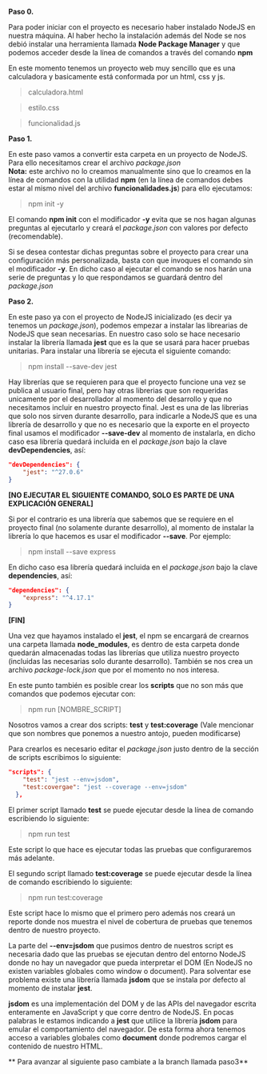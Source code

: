 **Paso 0.**

Para poder iniciar con el proyecto es necesario haber instalado NodeJS en nuestra máquina. Al haber hecho la instalación además del Node se nos debió instalar una herramienta llamada **Node Package Manager** y que podemos acceder desde la línea de comandos a través del comando **npm**

En este momento tenemos un proyecto web muy sencillo que es una calculadora y basicamente está conformada por un html, css y js.
>calculadora.html

>estilo.css

>funcionalidad.js


**Paso 1.**

En este paso vamos a convertir esta carpeta en un proyecto de NodeJS.
Para ello necesitamos crear el archivo *package.json*  
**Nota:** este archivo no lo creamos manualmente sino que lo creamos en la línea de comandos con la utilidad **npm** (en la línea de comandos debes estar al mismo nivel del archivo **funcionalidades.js**) para ello ejecutamos:

>npm init -y

El comando **npm init** con el modificador **-y**  evita que se nos hagan algunas preguntas al ejecutarlo y creará el *package.json* con valores por defecto (recomendable).

Si se desea contestar dichas preguntas sobre el proyecto para crear una configuración más personalizada, basta con que invoques el comando sin el modificador **-y**. En dicho caso al ejecutar el comando se nos harán una serie de preguntas y lo que respondamos se guardará dentro del *package.json*


**Paso 2.**

En este paso ya con el proyecto de NodeJS inicializado (es decir ya tenemos un *package.json*), podemos empezar a instalar las librearias de NodeJS que sean necesarias. En nuestro caso solo se hace necesario instalar la librería llamada **jest** que es la que se usará para hacer pruebas unitarias.
Para instalar una librería se ejecuta el siguiente comando:

>npm install --save-dev jest

Hay librerías que se requieren para que el proyecto funcione una vez se publica al usuario final, pero hay otras librerias que son requeridas unicamente por el desarrollador al momento del desarrollo y que no necesitamos incluir en nuestro proyecto final. Jest es una de las librerias que solo nos sirven durante desarrollo, para indicarle a NodeJS que es una librería de desarrollo y que no es necesario que la exporte en el proyecto final usamos el modificador **--save-dev** al momento de instalarla, en dicho caso esa librería quedará incluida en el *package.json*  bajo la clave **devDependencies**, así:
```json
"devDependencies": {
    "jest": "^27.0.6"
}
```

**[NO EJECUTAR EL SIGUIENTE COMANDO, SOLO ES PARTE DE UNA EXPLICACIÓN GENERAL]**

Si por el contrario es una librería que sabemos que se requiere en el proyecto final (no solamente durante desarrollo), al momento de instalar la librería lo que hacemos es usar el modificador **--save**. Por ejemplo:

>npm install --save express

En dicho caso esa librería quedará incluida en el *package.json*  bajo la clave **dependencies**, así:
```json
"dependencies": {
    "express": "^4.17.1"
}
```
**[FIN]**



Una vez que hayamos instalado el **jest**, el npm se encargará de crearnos una carpeta llamada **node_modules**, es dentro de esta carpeta donde quedarán almacenadas todas las librerías que utiliza nuestro proyecto (incluidas las necesarias solo durante desarrollo). También se nos crea un archivo *package-lock.json* que por el momento no nos interesa.

En este punto también es posible crear los **scripts** que no son más que comandos que podemos ejecutar con:

>npm run [NOMBRE_SCRIPT]

Nosotros vamos a crear dos scripts:  **test** y **test:coverage**   (Vale mencionar que son nombres que ponemos a nuestro antojo, pueden modificarse)

Para crearlos es necesario editar el *package.json* justo dentro de la sección de scripts escribimos lo siguiente:

```json
"scripts": {
    "test": "jest --env=jsdom",
    "test:covergae": "jest --coverage --env=jsdom"
  },
```

El primer script llamado **test** se puede ejecutar desde la línea de comando escribiendo lo siguiente:
>npm run test

Este script lo que hace es ejecutar todas las pruebas que configuraremos más adelante.

El segundo script llamado **test:coverage** se puede ejecutar desde la línea de comando escribiendo lo siguiente:
>npm run test:coverage

Este script hace lo mismo que el primero pero además nos creará un reporte donde nos muestra el nivel de cobertura de pruebas que tenemos dentro de nuestro proyecto.

La parte del **--env=jsdom** que pusimos dentro de nuestros script es necesaria dado que las pruebas se ejecutan dentro del entorno NodeJS donde no hay un navegador que pueda interpretar el DOM (En NodeJS no existen variables globales como window o document). Para solventar ese problema existe una librería llamada **jsdom** que se instala por defecto al momento de instalar **jest**.

**jsdom** es una implementación del DOM y de las APIs del navegador escrita enteramente en JavaScript y que corre dentro de NodeJS. En pocas palabras le estamos indicando a **jest** que utilice la librería **jsdom** para emular el comportamiento del navegador. De esta forma ahora tenemos acceso a variables globales como **document** donde podremos cargar el contenido de nuestro HTML.


** Para avanzar al siguiente paso cambiate a la branch llamada  paso3**